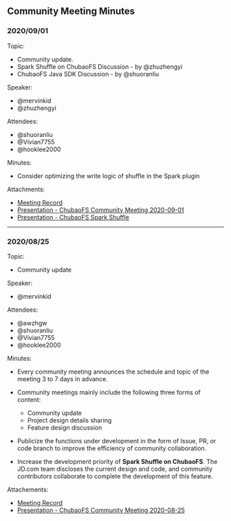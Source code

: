## Community Meeting Minutes

### 2020/09/01

Topic:
- Community update.
- Spark Shuffle on ChubaoFS Discussion - by @zhuzhengyi
- ChubaoFS Java SDK Discussion - by @shuoranliu

Speaker:
- @mervinkid
- @zhuzhengyi

Attendees:
- @shuoranliu
- @Vivian7755
- @hooklee2000 

Minutes:
- Consider optimizing the write logic of shuffle in the Spark plugin

Attachments: 
- [Meeting Record](https://zoom.com.cn/rec/share/nEabSJWRxn1RV-aFA8_uHwYH411nynvYW5oGh77KgvaKznMwA9qjILPMY7JSf22h.aWZToRwEsINDOIDz?startTime=1598965131000)
- [Presentation - ChubaoFS Community Meeting 2020-09-01](https://github.com/chubaofs/chubaofs/files/5165754/ChubaoFS.Community.Meeting.2020-09-01.pdf)
- [Presentation - ChubaoFS Spark Shuffle](https://github.com/chubaofs/chubaofs/files/5165848/ChubaoFS.Spark.Shuffle.Research.pdf)

***

### 2020/08/25

Topic:
- Community update

Speaker: 
- @mervinkid

Attendees: 
- @awzhgw
- @shuoranliu
- @Vivian7755
- @hooklee2000 

Minutes:
- Every community meeting announces the schedule and topic of the meeting 3 to 7 days in advance.

- Community meetings mainly include the following three forms of content:
  - Community update
  - Project design details sharing
  - Feature design discussion

- Publicize the functions under development in the form of Issue, PR, or code branch to improve the efficiency of community collaboration.

- Increase the development priority of **Spark Shuffle on ChubaoFS**. The JD.com team discloses the current design and code, and community contributors collaborate to complete the development of this feature.

Attachements:
- [Meeting Record](https://zoom.com.cn/rec/share/7tBXHbjU91tOXYnptlDVf_QqJ8e7aaa80yYbrvsLzE6n2rYACfmybVlE-otSmjIE?startTime=1598359513000)
- [Presentation - ChubaoFS Community Meeting 2020-08-25](https://github.com/chubaofs/chubaofs/files/5144711/ChubaoFS.Community.Meeting.2020-8-25.pdf)